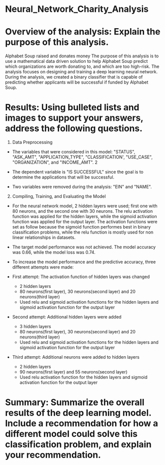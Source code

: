# Neural_Network_Charity_Analysis
# Overview of the analysis: Explain the purpose of this analysis.

Alphabet Soup raised and donates money 
The purpose of this analysis is to use a mathematical data driven solution to help Alphabet Soup predict which organizations are worth donating to, and which are too high-risk. The analysis focuses on designing and training a deep learning neural network.
During the analysis, we created a binary classifier that is capable of predicting whether applicants will be successful if funded by Alphabet Soup. 

# Results: Using bulleted lists and images to support your answers, address the following questions.

1. Data Preprocessing

- The variables that were considered in this model: "STATUS", "ASK_AMT", "APPLICATION_TYPE", "CLASSIFICATION', "USE_CASE", "ORGANIZATION", and "INCOME_AMT".                   2

- The dependent variable is "IS SUCCESSFUL" since the goal is to determine the applications that will be successful.

- Two variables were removed during the analysis: "EIN" and "NAME".

2. Compiling, Training, and Evaluating the Model

- For the neural network model, 2 hidden layers were used; first one with 80 neurons, and the second one with 30 neurons. The relu activation function was applied for the hidden layers, while the sigmoid activation function was applied for the output layer.
The activation functions were set as follow because the sigmoid function performes best in binary classification problems, while the relu function is mostly used for non linear relationships in datasets.

- The target model performance was not achieved. The model accuracy was 0.66, while the model loss was 0.74.



- To increase the model performance and the predictive accuracy, three different attempts were made:

- First attempt: The activation function of hidden layers was changed
    - 2 hidden layers
    - 80 neurons(first layer), 30 neurons(second layer) and 20 neurons(third layer)
    - Used relu and sigmoid activation functions for the hidden layers and sigmoid activation function for the output layer


- Second attempt: Additional hidden layers were added 
    - 3 hidden layers
    - 80 neurons(first layer), 30 neurons(second layer) and 20 neurons(third layer)
    - Used relu and sigmoid activation functions for the hidden layers and sigmoid activation function for the output layer


- Third attempt: Additional neurons were added to hidden layers
    - 2 hidden layers
    - 90 neurons(first layer) and 55 neurons(second layer)
    - Used relu activation function for the hidden layers and sigmoid activation function for the output layer




# Summary: Summarize the overall results of the deep learning model. Include a recommendation for how a different model could solve this classification problem, and explain your recommendation.

